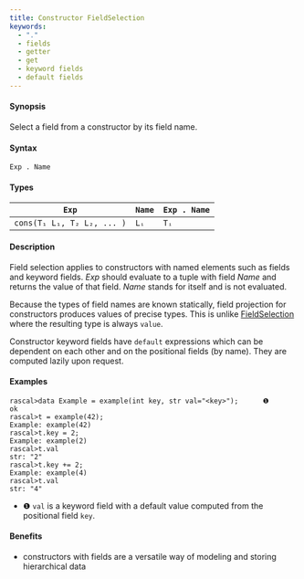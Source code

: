 ```yaml
---
title: Constructor FieldSelection
keywords:
  - "."
  - fields
  - getter
  - get
  - keyword fields
  - default fields
---
```


#### Synopsis

Select a field from a constructor by its field name.

#### Syntax

`Exp . Name`

#### Types


| `Exp`                                 | `Name` | `Exp . Name` |
| --- | --- | --- |
|`cons(T₁ L₁, T₂ L₂, ... )` |  `Lᵢ` | `Tᵢ`         |


#### Description

Field selection applies to constructors with named elements such as fields and keyword fields.
_Exp_ should evaluate to a tuple with field _Name_ and returns the value of that field.
_Name_ stands for itself and is not evaluated.

Because the types of field names are known statically, field projection for constructors produces
values of precise types. This is unlike [FieldSelection](../../../../../Rascal/Expressions/Values/Node/FieldSelection/index.md) where the resulting type is always `value`.

Constructor keyword fields have `default` expressions which can be dependent on each other and
on the positional fields (by name). They are computed lazily upon request.

#### Examples


```rascal-shell 
rascal>data Example = example(int key, str val="<key>");      ❶  
ok
rascal>t = example(42);
Example: example(42)
rascal>t.key = 2;
Example: example(2)
rascal>t.val
str: "2"
rascal>t.key += 2;
Example: example(4)
rascal>t.val
str: "4"
```

* ❶  `val` is a keyword field with a default value computed from the positional field `key`.

#### Benefits

* constructors with fields are a versatile way of modeling and storing hierarchical data



